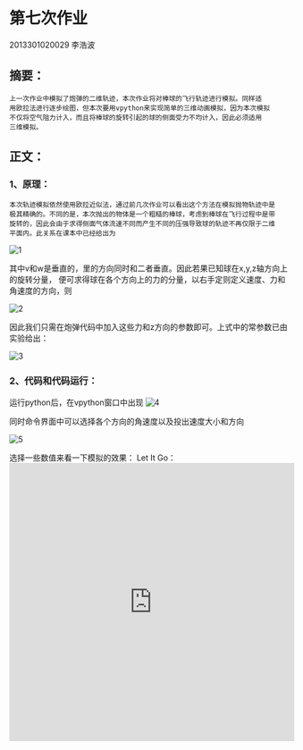 # 第七次作业
 2013301020029 李浩波
## 摘要：
    上一次作业中模拟了炮弹的二维轨迹，本次作业将对棒球的飞行轨迹进行模拟。同样适
    用欧拉法进行逐步绘图，但本次要用vpython来实现简单的三维动画模拟，因为本次模拟
    不仅将空气阻力计入，而且将棒球的旋转引起的球的侧面受力不均计入，因此必须适用
    三维模拟。
## 正文：
### 1、原理：
	本次轨迹模拟依然使用欧拉近似法，通过前几次作业可以看出这个方法在模拟抛物轨迹中是
	极其精确的。不同的是，本次抛出的物体是一个粗糙的棒球，考虑到棒球在飞行过程中是带
	旋转的，因此会由于求得侧面气体流速不同而产生不同的压强导致球的轨迹不再仅限于二维
	平面内。此关系在课本中已经给出为
	
![1](http://7xrn0b.com1.z0.glb.clouddn.com/%E5%B1%8F%E5%B9%95%E5%BF%AB%E7%85%A7%202016-04-10%20%E4%B8%8B%E5%8D%889.16.50.png)

其中v和w是垂直的，里的方向同时和二者垂直。因此若果已知球在x,y,z轴方向上的旋转分量，
便可求得球在各个方向上的力的分量，以右手定则定义速度、力和角速度的方向，则

![2](http://7xrn0b.com1.z0.glb.clouddn.com/%E5%B1%8F%E5%B9%95%E5%BF%AB%E7%85%A7%202016-04-10%20%E4%B8%8B%E5%8D%889.24.44.png)

因此我们只需在炮弹代码中加入这些力和z方向的参数即可。上式中的常参数已由实验给出：

![3](http://7xrn0b.com1.z0.glb.clouddn.com/%E5%B1%8F%E5%B9%95%E5%BF%AB%E7%85%A7%202016-04-10%20%E4%B8%8B%E5%8D%889.24.52.png)

### 2、代码和代码运行：
运行python后，在vpython窗口中出现
![4](http://7xrn0b.com1.z0.glb.clouddn.com/Screenshot%20from%202016-04-10%2006:35:09.png)

同时命令界面中可以选择各个方向的角速度以及投出速度大小和方向

![5](http://7xrn0b.com1.z0.glb.clouddn.com/Screenshot%20from%202016-04-10%2006:41:59.png)

选择一些数值来看一下模拟的效果：
Let It Go：<iframe height=498 width=510 src="http://player.youku.com/embed/XNjcyMDU4Njg0" frameborder=0 allowfullscreen></iframe>
